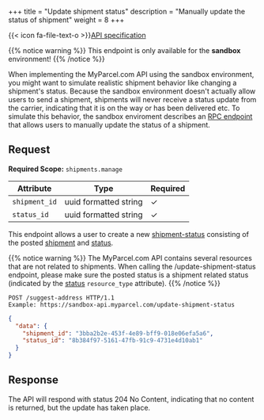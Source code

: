 +++
title = "Update shipment status"
description = "Manually update the status of shipment"
weight = 8
+++

{{< icon fa-file-text-o >}}[API specification](https://docs.myparcel.com/api-specification#/RPC/post_update_shipment_status)

{{% notice warning %}}
This endpoint is only available for the **sandbox** environment!
{{% /notice %}}

When implementing the MyParcel.com API using the sandbox environment, you might want to simulate realistic shipment behavior like changing a shipment's status.
Because the sandbox environment doesn't actually allow users to send a shipment, shipments will never receive a status update from the carrier, indicating that it is on the way or has been delivered etc. To simulate this behavior, the sandbox enviroment describes an [RPC endpoint](/api/rpc-endpoints) that allows users to manually update the status of a shipment. 

## Request

**Required Scope:** `shipments.manage`

| Attribute              | Type                     | Required |
|------------------------|--------------------------|----------|
| `shipment_id`          | uuid formatted string    | ✓        |
| `status_id`            | uuid formatted string    | ✓        |

This endpoint allows a user to create a new [shipment-status](/api/resources/shipment-statuses) consisting of the posted [shipment](/api/resources/shipments) and [status](/api/resources/statuses). 

{{% notice warning %}}
The MyParcel.com API contains several resources that are not related to shipments. 
When calling the /update-shipment-status endpoint, please make sure the posted status is a shipment related status (indicated by the [status](/api/resources/statuses) `resource_type` attribute). 
{{% /notice %}}


```http
POST /suggest-address HTTP/1.1
Example: https://sandbox-api.myparcel.com/update-shipment-status
```

```json
{
  "data": {
    "shipment_id": "3bba2b2e-453f-4e89-bff9-018e06efa5a6",
    "status_id": "8b384f97-5161-47fb-91c9-4731e4d10ab1"
  }
}
```

## Response

The API will respond with status 204 No Content, indicating that no content is returned, but the update has taken place.
